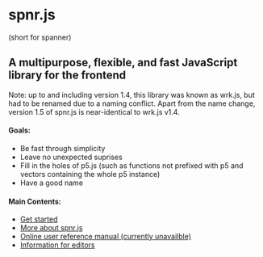 # spnr.js

(short for spanner)

## A multipurpose, flexible, and fast JavaScript library for the frontend

Note: up to and including version 1.4, this library was known as wrk.js, but had to be renamed due to a naming conflict. Apart from the name change, version 1.5 of spnr.js is near-identical to wrk.js v1.4.

#### Goals:
- Be fast through simplicity
- Leave no unexpected suprises
- Fill in the holes of p5.js (such as functions not prefixed with p5 and vectors containing the whole p5 instance)
- Have a good name

#### Main Contents:
- [Get started](tutorials/getStarted.md)
- [More about spnr.js](editorDocumentation/aboutSpnr.md)
- [Online user reference manual (currently unavailble)](https://naltonsoftware.com/spnrReference/)
- [Information for editors](editorDocumentation/MAIN.md)